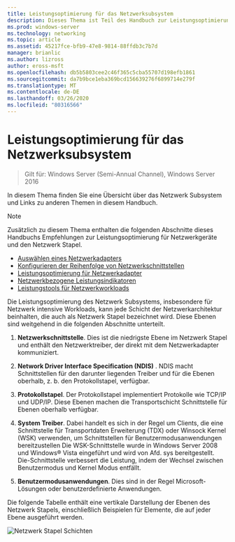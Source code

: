 ```yaml
---
title: Leistungsoptimierung für das Netzwerksubsystem
description: Dieses Thema ist Teil des Handbuch zur Leistungsoptimierung des Netzwerk Subsystems für Windows Server 2016.
ms.prod: windows-server
ms.technology: networking
ms.topic: article
ms.assetid: 45217fce-bfb9-47e8-9814-88ffdb3c7b7d
manager: brianlic
ms.author: lizross
author: eross-msft
ms.openlocfilehash: db5b5803cee2c46f365c5cba55707d198efb1861
ms.sourcegitcommit: da7b9bce1eba369bcd156639276f6899714e279f
ms.translationtype: MT
ms.contentlocale: de-DE
ms.lasthandoff: 03/26/2020
ms.locfileid: "80316566"
---
```

# <a name="network-subsystem-performance-tuning"></a>Leistungsoptimierung für das Netzwerksubsystem

>Gilt für: Windows Server (Semi-Annual Channel), Windows Server 2016

In diesem Thema finden Sie eine Übersicht über das Netzwerk Subsystem und Links zu anderen Themen in diesem Handbuch.

>[!NOTE]
>Zusätzlich zu diesem Thema enthalten die folgenden Abschnitte dieses Handbuchs Empfehlungen zur Leistungsoptimierung für Netzwerkgeräte und den Netzwerk Stapel.
> - [Auswählen eines Netzwerkadapters](net-sub-choose-nic.md)
> - [Konfigurieren der Reihenfolge von Netzwerkschnittstellen](net-sub-interface-metric.md)
> - [Leistungsoptimierung für Netzwerkadapter](net-sub-performance-tuning-nics.md)
> - [Netzwerkbezogene Leistungsindikatoren](net-sub-performance-counters.md)
> - [Leistungstools für Netzwerkworkloads](net-sub-performance-tools.md)

Die Leistungsoptimierung des Netzwerk Subsystems, insbesondere für Netzwerk intensive Workloads, kann jede Schicht der Netzwerkarchitektur beinhalten, die auch als Netzwerk Stapel bezeichnet wird. Diese Ebenen sind weitgehend in die folgenden Abschnitte unterteilt.

1. **Netzwerkschnittstelle**. Dies ist die niedrigste Ebene im Netzwerk Stapel und enthält den Netzwerktreiber, der direkt mit dem Netzwerkadapter kommuniziert.

2. **Network Driver Interface Specification (NDIS)** . NDIS macht Schnittstellen für den darunter liegenden Treiber und für die Ebenen oberhalb, z. b. den Protokollstapel, verfügbar.
  
3. **Protokollstapel**. Der Protokollstapel implementiert Protokolle wie TCP/IP und UDP/IP. Diese Ebenen machen die Transportschicht Schnittstelle für Ebenen oberhalb verfügbar.
  
4. **System Treiber**. Dabei handelt es sich in der Regel um Clients, die eine Schnittstelle für Transportdaten Erweiterung (TDX) oder Winsock Kernel (WSK) verwenden, um Schnittstellen für Benutzermodusanwendungen bereitzustellen Die WSK-Schnittstelle wurde in Windows Server 2008 und Windows&reg; Vista eingeführt und wird von Afd. sys bereitgestellt. Die-Schnittstelle verbessert die Leistung, indem der Wechsel zwischen Benutzermodus und Kernel Modus entfällt.
  
5. **Benutzermodusanwendungen**. Dies sind in der Regel Microsoft-Lösungen oder benutzerdefinierte Anwendungen.

Die folgende Tabelle enthält eine vertikale Darstellung der Ebenen des Netzwerk Stapels, einschließlich Beispielen für Elemente, die auf jeder Ebene ausgeführt werden.  

![Netzwerk Stapel Schichten](../../media/Network-Subsystem/network-layers.jpg)


